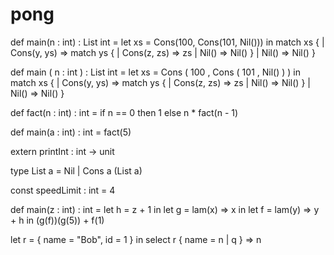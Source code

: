 # pong

def 
  main(n : int) : List int = 
    let 
      xs = 
        Cons(100, Cons(101, Nil())) 
      in 
        match xs { 
          | Cons(y, ys) => 
              match ys { 
                | Cons(z, zs) => zs 
                | Nil() => Nil() 
              } 
          | Nil() => Nil() 
        }


def 
  main
    ( n : int 
    ) : List int = 
      let 
        xs = 
          Cons
            ( 100
            , Cons
              ( 101
              , Nil()
              )
            ) 
        in 
          match xs { 
            | Cons(y, ys) => 
                match ys { 
                  | Cons(z, zs) => zs 
                  | Nil() => Nil() 
                } 
            | Nil() => Nil() 
          }

def 
  fact(n : int) : int = 
    if 
      n == 0 
        then 
          1 
        else 
          n * fact(n - 1) 

def main(a : int) : int = 
  fact(5)


extern
  printInt : int -> unit

type List a
  = Nil
  | Cons a (List a)

const 
  speedLimit : int = 4

def 
  main(z : int) : int =
   let
     h =
       z + 1
     in
       let
         g =
           lam(x) => 
             x
         in
           let
             f =
               lam(y) =>
                 y + h
             in
               (g(f))(g(5)) + f(1)
         

let
  r =
    { name = "Bob", id = 1 }
  in
    select r { name = n | q } => n
    
    
